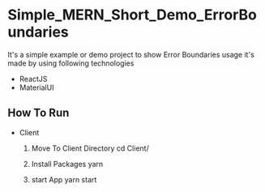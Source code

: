 # Simple_MERN_Short_Demo_ErrorBoundaries
It's a simple example or demo project to show Error Boundaries usage
it's made by using following technologies
- ReactJS
- MaterialUI

## How To Run 


- Client    

    1. Move To Client Directory
    cd Client/

    2. Install Packages
    yarn

    3. start App
    yarn start
```
